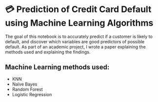 # 💳 Prediction of Credit Card Default using Machine Learning Algorithms

The goal of this notebook is to accurately predict if a customer is likely to default, and discover which variables are good predictors of possible default.
As part of an academic project, I wrote a paper explaining the methods used and explaining the findings.

## Machine Learning methods used:

- KNN
- Naïve Bayes
- Random Forest
- Logistic Regression
